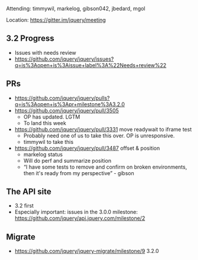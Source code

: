Attending: timmywil, markelog, gibson042, jbedard, mgol

Location: https://gitter.im/jquery/meeting

## 3.2 Progress
* Issues with needs review
* https://github.com/jquery/jquery/issues?q=is%3Aopen+is%3Aissue+label%3A%22Needs+review%22  

## PRs
* https://github.com/jquery/jquery/pulls?q=is%3Aopen+is%3Apr+milestone%3A3.2.0
* https://github.com/jquery/jquery/pull/3505
  - OP has updated. LGTM
  - To land this week
* https://github.com/jquery/jquery/pull/3331 move readywait to iframe test
  - Probably need one of us to take this over. OP is unresponsive.
  - timmywil to take this
* https://github.com/jquery/jquery/pull/3487 offset & position
  - markelog status
  - Will do perf and summarize position
  - “I have some tests to remove and confirm on broken environments, then it's ready from my perspective” - gibson

## The API site
* 3.2 first
* Especially important: issues in the 3.0.0 milestone: https://github.com/jquery/api.jquery.com/milestone/2 

## Migrate
* https://github.com/jquery/jquery-migrate/milestone/9 3.2.0
